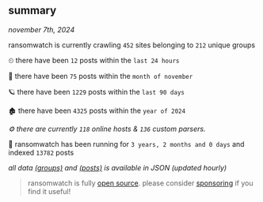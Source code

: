 
## summary
_november 7th, 2024_

ransomwatch is currently crawling `452` sites belonging to `212` unique groups

⏲ there have been `12` posts within the `last 24 hours`

🦈 there have been `75` posts within the `month of november`

🪐 there have been `1229` posts within the `last 90 days`

🏚 there have been `4325` posts within the `year of 2024`

_⚙️ there are currently `118` online hosts & `136` custom parsers._

🦕 ransomwatch has been running for `3 years, 2 months and 0 days` and indexed `13782` posts

_all data  [(groups)](http://ransomwhat.telemetry.ltd/groups) and [(posts)](http://ransomwhat.telemetry.ltd/posts) is available in JSON (updated hourly)_

> ransomwatch is fully [open source](https://github.com/joshhighet/ransomwatch#ransomwatch--). please consider [sponsoring](https://github.com/sponsors/joshhighet) if you find it useful!
